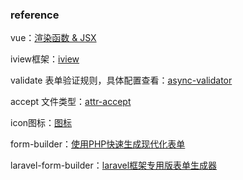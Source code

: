 ### reference

vue：[渲染函数 & JSX](https://cn.vuejs.org/v2/guide/render-function.html)

iview框架：[iview](https://www.iviewui.com/components/grid)

validate 表单验证规则，具体配置查看：[async-validator](https://github.com/yiminghe/async-validator)

accept 文件类型：[attr-accept](https://developer.mozilla.org/en-US/docs/Web/HTML/Element/input#attr-accept)

icon图标：[图标](https://www.iviewui.com/components/icon#示例)

form-builder：[使用PHP快速生成现代化表单](https://github.com/xaboy/form-builder)

laravel-form-builder：[laravel框架专用版表单生成器](https://github.com/xaboy/laravel-form-builder)

